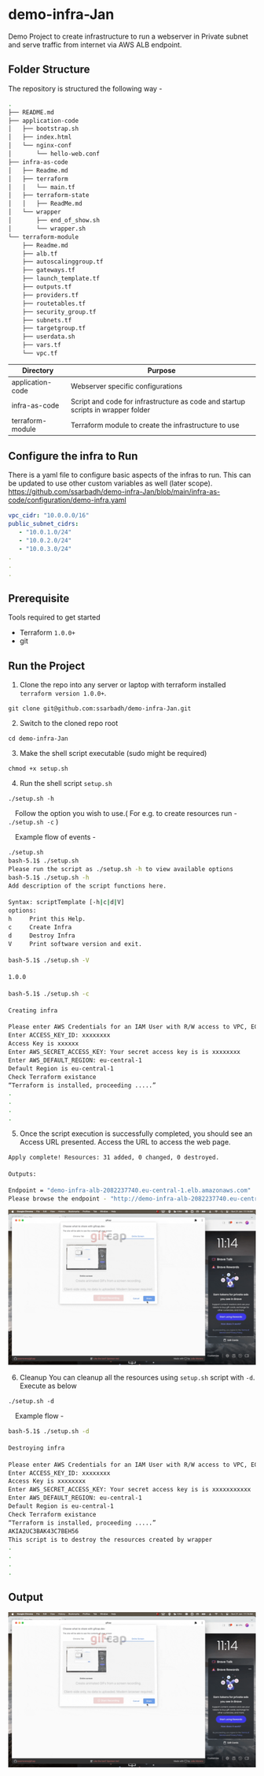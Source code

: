 # demo-infra-Jan
Demo Project to create infrastructure to run a webserver in Private subnet and serve traffic from internet via AWS ALB endpoint. 

## Folder Structure
The repository is structured the following way - 
```bash
.
├── README.md
├── application-code
│   ├── bootstrap.sh
│   ├── index.html
│   └── nginx-conf
│       └── hello-web.conf
├── infra-as-code
│   ├── Readme.md
│   ├── terraform
│   │   └── main.tf
│   ├── terraform-state
│   │   ├── ReadMe.md
│   └── wrapper
│       ├── end_of_show.sh
│       └── wrapper.sh
└── terraform-module
    ├── Readme.md
    ├── alb.tf
    ├── autoscalinggroup.tf
    ├── gateways.tf
    ├── launch_template.tf
    ├── outputs.tf
    ├── providers.tf
    ├── routetables.tf
    ├── security_group.tf
    ├── subnets.tf
    ├── targetgroup.tf
    ├── userdata.sh
    ├── vars.tf
    └── vpc.tf

```
| Directory  | Purpose |
| ------------- | ------------- |
| application-code  | Webserver specific configurations  |
| infra-as-code     | Script and code for infrastructure as code and startup scripts in wrapper folder |
| terraform-module     | Terraform module to create the infrastructure to use |

## Configure the infra to Run
There is a yaml file to configure basic aspects of the infras to run. This can be updated to use other custom variables as well (later scope).
https://github.com/ssarbadh/demo-infra-Jan/blob/main/infra-as-code/configuration/demo-infra.yaml
```yaml
vpc_cidr: "10.0.0.0/16"
public_subnet_cidrs:
   - "10.0.1.0/24"
   - "10.0.2.0/24"
   - "10.0.3.0/24"
.
.
.
```
## Prerequisite
Tools required to get started 
- Terraform `1.0.0+`
- git


## Run the Project
1. Clone the repo into any server or laptop with terraform installed `terraform version 1.0.0+`.
```
git clone git@github.com:ssarbadh/demo-infra-Jan.git
``` 
2. Switch to the cloned repo root
```
cd demo-infra-Jan
```
3. Make the shell script executable (sudo might be required)
```
chmod +x setup.sh
```
4. Run the shell script `setup.sh`
```
./setup.sh -h
```

&emsp;Follow the option you wish to use.( For e.g. to create resources run - `./setup.sh -c` )

&emsp;Example flow of events -
```bash
./setup.sh
bash-5.1$ ./setup.sh
Please run the script as ./setup.sh -h to view available options
bash-5.1$ ./setup.sh -h
Add description of the script functions here.

Syntax: scriptTemplate [-h|c|d|V]
options:
h     Print this Help.
c     Create Infra
d     Destroy Infra
V     Print software version and exit.

bash-5.1$ ./setup.sh -V

1.0.0

bash-5.1$ ./setup.sh -c

Creating infra

Please enter AWS Credentials for an IAM User with R/W access to VPC, EC2
Enter ACCESS_KEY_ID: xxxxxxxx
Access Key is xxxxxx
Enter AWS_SECRET_ACCESS_KEY: Your secret access key is is xxxxxxxx
Enter AWS_DEFAULT_REGION: eu-central-1
Default Region is eu-central-1
Check Terraform existance
“Terraform is installed, proceeding .....”
.
.
.
.

```
5. Once the script execution is successfully completed, you should see an Access URL presented. Access the URL to access the web page. 
```bash
Apply complete! Resources: 31 added, 0 changed, 0 destroyed.

Outputs:

Endpoint = "demo-infra-alb-2082237740.eu-central-1.elb.amazonaws.com"
Please browse the endpoint - "http://demo-infra-alb-2082237740.eu-central-1.elb.amazonaws.com"

```
![](https://github.com/ssarbadh/demo-infra-Jan/blob/main/ReadMe-files/screeenrecord.gif)

6. Cleanup 
You can cleanup all the resources using `setup.sh` script with `-d`. Execute as below
```
./setup.sh -d
```
&emsp;Example flow -
```bash
bash-5.1$ ./setup.sh -d

Destroying infra

Please enter AWS Credentials for an IAM User with R/W access to VPC, EC2
Enter ACCESS_KEY_ID: xxxxxxxx
Access Key is xxxxxxxx
Enter AWS_SECRET_ACCESS_KEY: Your secret access key is is xxxxxxxxxxx
Enter AWS_DEFAULT_REGION: eu-central-1
Default Region is eu-central-1
Check Terraform existance
“Terraform is installed, proceeding .....”
AKIA2UC3BAK43C7BEH56
This script is to destroy the resources created by wrapper
.
.
.
.

```
## Output
![](https://github.com/ssarbadh/demo-infra-Jan/blob/main/ReadMe-files/screeenrecord.gif)
